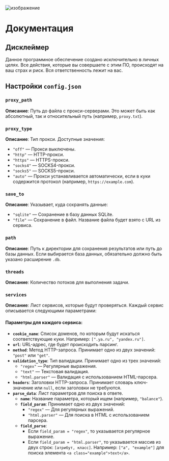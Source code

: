 ![изображение](https://github.com/user-attachments/assets/d1b60d73-b17f-485a-a146-0eace932f263)

# Документация

## Дисклеймер
Данное программное обеспечение создано исключительно в личных целях. Все действия, которые вы совершаете с этим ПО, происходят на ваш страх и риск. Вся ответственность лежит на вас.

## Настройки `config.json`

### `proxy_path`
**Описание**: Путь до файла с прокси-серверами. Это может быть как абсолютный, так и относительный путь (например, `proxy.txt`).

### `proxy_type`
**Описание**: Тип прокси. Доступные значения:
- `"off"` — Прокси выключены.
- `"http"` — HTTP-прокси.
- `"https"` — HTTPS-прокси.
- `"socks4"` — SOCKS4-прокси.
- `"socks5"` — SOCKS5-прокси.
- `"auto"` — Прокси устанавливается автоматически, если в куки содержится протокол (например, `https://example.com`).

### `save_to`
**Описание**: Указывает, куда сохранять данные:
- `"sqlite"` — Сохранение в базу данных SQLite.
- `"file"` — Сохранение в файл. Название файла будет взято с URL из сервиса.

### `path`
**Описание**: Путь к директории для сохранения результатов или путь до базы данных. Если выбирается база данных, обязательно должно быть указано расширение `.db`.

### `threads`
**Описание**: Количество потоков для выполнения задачи.

### `services`
**Описание**: Лист сервисов, которые будут проверяться. Каждый сервис описывается следующими параметрами:

#### Параметры для каждого сервиса:
- **`cookie_name`**: Список доменов, по которым будут искаться соответствующие куки. Например: `[".ya.ru", "yandex.ru"]`.
- **`url`**: URL-адрес, где будет происходить парсинг.
- **`method`**: Метод HTTP-запроса. Принимает одно из двух значений: `"post"` или `"get"`.
- **`validation_type`**: Тип валидации. Принимает одно из трех значений:
  - `"regex"` — Регулярные выражения.
  - `"text"` — Текстовая валидация.
  - `"html.parser"` — Валидация с использованием HTML-парсера.
- **`headers`**: Заголовки HTTP-запроса. Принимает словарь ключ-значение или `null`, если заголовки не требуются.
- **`parse_data`**: Лист параметров для поиска в ответе.
  - **`name`**: Название параметра, который ищем (например, `"balance"`).
  - **`field_param`**: Принимает одно из двух значений:
    - `"regex"` — Для регулярных выражений.
    - `"html.parser"` — Для поиска в HTML с использованием парсера.
  - **`field_parse`**:
    - Если `field_param = "regex"`, то указывается регулярное выражение.
    - Если `field_param = "html.parser"`, то указывается массив из двух строк: `[атрибут, класс]`. Например: `["a", "example"]` для поиска элемента `<a class="example">text</a>`.

